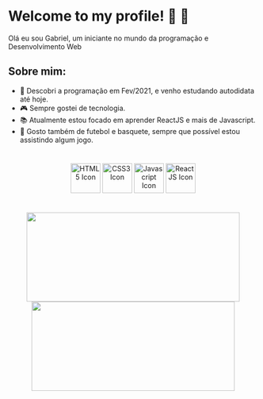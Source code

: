 
<h1>Welcome to my profile! 🚀 👋</h1>
<p>Olá eu sou Gabriel, um iniciante no mundo da programação e Desenvolvimento Web</p>

<h2>Sobre mim:</h2>

* 💙 Descobri a programação em Fev/2021, e venho estudando autodidata até hoje.
* 🎮 Sempre gostei de tecnologia.
* 📚 Atualmente estou focado em aprender ReactJS e mais de Javascript.
* 🏀 Gosto também de futebol e basquete, sempre que possível estou assistindo algum jogo.

#

<div align="center" >
  
  <img align="center" src="https://cdn.jsdelivr.net/gh/devicons/devicon/icons/html5/html5-plain.svg" alt="HTML5 Icon" width="60px" />
  
  <img align="center" src="https://cdn.jsdelivr.net/gh/devicons/devicon/icons/css3/css3-plain.svg" alt="CSS3 Icon" width="60px" />
  
  <img align="center" src="https://cdn.jsdelivr.net/gh/devicons/devicon/icons/javascript/javascript-plain.svg" alt="Javascript Icon" width="60px" />
  
  <img align="center" src="https://cdn.jsdelivr.net/gh/devicons/devicon/icons/react/react-original.svg" alt="ReactJS Icon" width="60px" />

</div>

#

<div align="center" display="inline">
  <a href="https://github.com/gabriellima2">
  <img height="180em" src="https://github-readme-stats.vercel.app/api?username=gabriellima2&show_icons=true&theme=tokyonight&include_all_commits=true&hide_border=true" width="430px"/>
  <img height="180em" src="https://github-readme-stats.vercel.app/api/top-langs/?username=gabriellima2&layout=compact&langs_count=7&theme=tokyonight&hide_border=true" width="410px"/>
</div>

